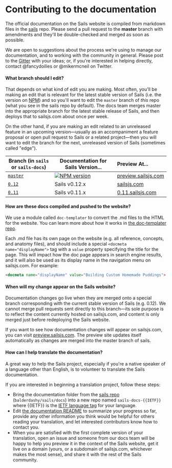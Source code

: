 # Contributing to the documentation
The official documentation on the Sails website is compiled from markdown files in the [sails](https://github.com/balderdashy/sails/sails-docs) repo. Please send a pull request to the **master** branch with amendments and they'll be double-checked and merged as soon as possible.

We are open to suggestions about the process we're using to manage our documentation, and to working with the community in general.  Please post to the [Gitter](https://gitter.im/balderdashy/sails) with your ideas; or, if you're interested in helping directly, contact @fancydoilies or @mikermcneil on Twitter.

#### What branch should I edit?

That depends on what kind of edit you are making.  Most often, you'll be making an edit that is relevant for the latest stable version of Sails (i.e. the version on [NPM](npmjs.org/package/sails)) and so you'll want to edit the `master` branch of _this_ repo (what you see in the sails repo by default).  The docs team merges master into the appropriate branch for the latest stable release of Sails, and then deploys that to sailsjs.com about once per week.

On the other hand, if you are making an edit related to an unreleased feature in an upcoming version&mdash;usually as an accompaniment a feature proposal or open pull request to Sails or a related project&mdash;then you will want to edit the branch for the next, unreleased version of Sails (sometimes called "edge").


| Branch (in `sails` or `sails-docs`)                    | Documentation for Sails Version...                                   | Preview At...      |
|-------------------------------------------------------------------------------------|------------------------|:-------------------|
| [`master`](https://github.com/balderdashy/sails/tree/master/docs) | [![NPM version](https://badge.fury.io/js/sails.png)](http://badge.fury.io/js/sails) | [preview.sailsjs.com](http://preview.sailsjs.com)
| [`0.12`](https://github.com/balderdashy/sails-docs/tree/0.12) | Sails v0.12.x | [sailsjs.com](https://sailsjs.com)
| [`0.11`](https://github.com/balderdashy/sails-docs/tree/0.11) | Sails v0.11.x           | [0.11.sailsjs.com](http://0.11.sailsjs.com)


#### How are these docs compiled and pushed to the website?

We use a module called `doc-templater` to convert the .md files to the HTML for the website. You can learn more about how it works in [the doc-templater repo](https://github.com/uncletammy/doc-templater).

Each .md file has its own page on the website (e.g. all reference, concepts, and anatomy files), and should include a special `<docmeta name="displayName">` tag with a `value` property specifying the title for the page.  This will impact how the doc page appears in search engine results, and it will also be used as its display name in the navigation menu on sailsjs.com.  For example:

```markdown
<docmeta name="displayName" value="Building Custom Homemade Puddings">
```

#### When will my change appear on the Sails website?

Documentation changes go live when they are merged onto a special branch corresponding with the current stable version of Sails (e.g. 0.12). We cannot merge pull requests sent directly to this branch&mdash;its sole purpose is to reflect the content currently hosted on sailsjs.com, and content is only merged just before redeploying the Sails website.

If you want to see how documentation changes will appear on sailsjs.com, you can visit [preview.sailsjs.com](http://preview.sailsjs.com). The preview site updates itself automatically as changes are merged into the master branch of sails.


#### How can I help translate the documentation?

A great way to help the Sails project, especially if you're a native speaker of a language other than English, is to volunteer to translate the Sails documentation.

If you are interested in beginning a translation project, follow these steps:

+ Bring the documentation folder from the [sails repo](https://github.com/balderdashy/sails/tree/master/docs) (`balderdashy/sails/docs`) into a new repo named `sails-docs-{{IETF}}` where {{IETF}} is the [IETF language tag](https://en.wikipedia.org/wiki/IETF_language_tag) for your language.
+ Edit [the documentation README](https://github.com/balderdashy/sails/tree/master/docs) to summarize your progress so far, provide any other information you think would be helpful for others reading your translation, and let interested contributors know how to contact you.
+ When you are satisfied with the first complete version of your translation, open an issue and someone from our docs team will be happy to help you preview it in the context of the Sails website, get it live on a domain (yours, or a subdomain of sailsjs.com, whichever makes the most sense), and share it with the rest of the Sails community.


<docmeta name="displayName" value="Contributing to the docs">
